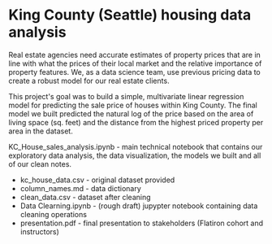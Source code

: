 # King County (Seattle) housing data analysis

Real estate agencies need accurate estimates of property prices that are in line with what the prices of their local market and the relative importance of property features. We, as a data science team, use previous pricing data to create a robust model for our real estate clients.

This project's goal was to build a simple, multivariate linear regression model for predicting the sale price of houses within King County. The final model we built predicted the natural log of the price based on the area of living space (sq. feet) and the distance from the highest priced property per area in the dataset.

KC_House_sales_analysis.ipynb - main technical notebook that contains our exploratory data analysis, the data visualization, the models we built and all of our clean notes. 

- kc_house_data.csv - original dataset provided
- column_names.md - data dictionary
- clean_data.csv - dataset after cleaning
- Data Clearning.ipynb - (rough draft) jupypter notebook containing data cleaning operations 
- presentation.pdf - final presentation to stakeholders (Flatiron cohort and instructors)
